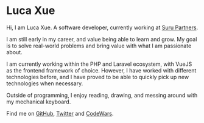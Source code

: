# Luca Xue

Hi, I am Luca Xue. A software developer, currently working at [Suru Partners](https://surupartners.com).

I am still early in my career, and value being able to learn and grow.
My goal is to solve real-world problems and bring value with what I am passionate about.

I am currently working within the PHP and Laravel ecosystem, with VueJS as the frontend framework of choice. However, I have worked with different technologies before, and I have proved to be able to quickly pick up new technologies when necessary.

Outside of programming, I enjoy reading, drawing, and messing around with my mechanical keyboard.

Find me on [GitHub](https://github.com/lucaxue), [Twitter](https://twitter.com/luca_xue) and [CodeWars](https://www.codewars.com/users/lucaxue).
